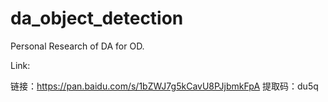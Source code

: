 # da_object_detection

Personal Research of DA for OD.

Link: 

链接：https://pan.baidu.com/s/1bZWJ7g5kCavU8PJjbmkFpA 
提取码：du5q 
